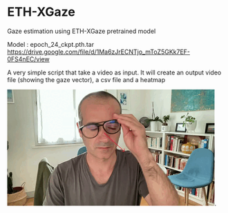 # ETH-XGaze
Gaze estimation using ETH-XGaze pretrained model

Model : epoch_24_ckpt.pth.tar
https://drive.google.com/file/d/1Ma6zJrECNTjo_mToZ5GKk7EF-0FS4nEC/view

A very simple script that take a video as input. It will create an output video file (showing the gaze vector), a csv file and a heatmap

![alt greatness](nic-gaze.gif "Amazing uh?").
